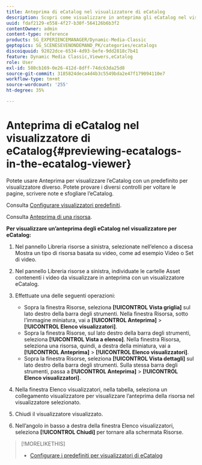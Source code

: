 ```yaml
---
title: Anteprima di eCatalog nel visualizzatore di eCatalog
description: Scopri come visualizzare in anteprima gli eCatalog nel visualizzatore di eCatalog in Adobe Dynamic Media Classic.
uuid: fdaf2129-e558-4f27-b30f-564126b6b3f2
contentOwner: admin
content-type: reference
products: SG_EXPERIENCEMANAGER/Dynamic-Media-Classic
geptopics: SG_SCENESEVENONDEMAND_PK/categories/ecatalogs
discoiquuid: 92022dce-6534-4d93-befe-9dd2818c7b41
feature: Dynamic Media Classic,Viewers,eCatalog
role: User
exl-id: 580cb169-0e26-412d-8dff-74dc63da25d8
source-git-commit: 3185824deca4d4b3c5549bda2e47f179094110e7
workflow-type: tm+mt
source-wordcount: '255'
ht-degree: 35%

---
```


# Anteprima di eCatalog nel visualizzatore di eCatalog{#previewing-ecatalogs-in-the-ecatalog-viewer}

Potete usare Anteprima per visualizzare l’eCatalog con un predefinito per visualizzatore diverso. Potete provare i diversi controlli per voltare le pagine, scrivere note e sfogliare l’eCatalog.

Consulta [Configurare visualizzatori predefiniti](application-setup.md#configuring_default_viewers).

Consulta [Anteprima di una risorsa](previewing-asset.md#previewing_an_asset).

**Per visualizzare un’anteprima degli eCatalog nel visualizzatore per eCatalog:**

1. Nel pannello Libreria risorse a sinistra, selezionate nell’elenco a discesa Mostra un tipo di risorsa basata su video, come ad esempio Video o Set di video.
1. Nel pannello Libreria risorse a sinistra, individuate le cartelle Asset contenenti i video da visualizzare in anteprima con un visualizzatore eCatalog.
1. Effettuate una delle seguenti operazioni:

   * Sopra la finestra Risorse, seleziona **[!UICONTROL Vista griglia]** sul lato destro della barra degli strumenti. Nella finestra Risorsa, sotto l’immagine miniatura, vai a **[!UICONTROL Anteprima]** > **[!UICONTROL Elenco visualizzatori]**.
   * Sopra la finestra Risorse, sul lato destro della barra degli strumenti, seleziona **[!UICONTROL Vista a elenco]**. Nella finestra Risorsa, seleziona una risorsa, quindi, a destra della miniatura, vai a **[!UICONTROL Anteprima]** > **[!UICONTROL Elenco visualizzatori]**.
   * Sopra la finestra Risorse, seleziona **[!UICONTROL Vista dettagli]** sul lato destro della barra degli strumenti. Sulla stessa barra degli strumenti, passa a **[!UICONTROL Anteprima]** > **[!UICONTROL Elenco visualizzatori]**.

1. Nella finestra Elenco visualizzatori, nella tabella, seleziona un collegamento visualizzatore per visualizzare l’anteprima della risorsa nel visualizzatore selezionato.
1. Chiudi il visualizzatore visualizzato.
1. Nell’angolo in basso a destra della finestra Elenco visualizzatori, seleziona **[!UICONTROL Chiudi]** per tornare alla schermata Risorse.

>[!MORELIKETHIS]
>
>* [Configurare i predefiniti per visualizzatori di eCatalog](setting-ecatalog-viewer-presets.md#setting_up_ecatalog_viewer_presets)

